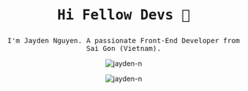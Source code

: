 # <samp> <p align="center">Hi Fellow Devs :wave:</p> </samp>
<p align="center">
  <samp>
  I'm Jayden Nguyen. A passionate Front-End Developer from Sai Gon (Vietnam).
  </samp>
  <br/>
  
  <p align="center"><img  src="https://github-readme-stats.vercel.app/api?username=jayden-n&show_icons=true&theme=tokyonight&count_private=true&include_all_commits=true&hide=stars&custom_title=My%20GitHub%20Stats" alt="jayden-n"></img></p>
  <p align="center"><img  src="https://github-readme-streak-stats.herokuapp.com/?user=jayden-n&theme=tokyonight" alt="jayden-n" /></p>
 

